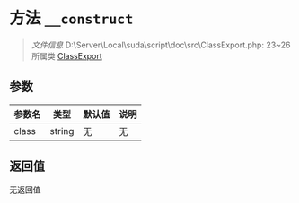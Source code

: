 # 方法 `__construct`

> *文件信息* D:\Server\Local\suda\script\doc\src\ClassExport.php: 23~26
> 所属类 [ClassExport](../ClassExport.md)




## 参数


| 参数名 | 类型 | 默认值 | 说明 |
|--------|-----|-------|-------|
| class |  string | 无 | 无 |



## 返回值

无返回值
